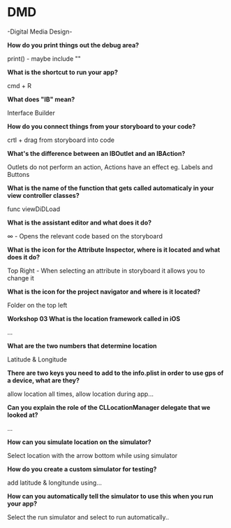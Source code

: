 # DMD 
-Digital Media Design-

**How do you print things out the debug area?**

  print() - maybe include ""

**What is the shortcut to run your app?**

  cmd + R
  
**What does "IB" mean?**

  Interface Builder
  
**How do you connect things from your storyboard to your code?**

  crtl + drag from storyboard into code
  
**What's the difference between an IBOutlet and an IBAction?**

  Outlets do not perform an action, Actions have an effect eg. Labels and Buttons
  
**What is the name of the function that gets called automaticaly in your view controller classes?**

  func viewDiDLoad  

**What is the assistant editor and what does it do?**

  ∞ - Opens the relevant code based on the storyboard
  
**What is the icon for the Attribute Inspector, where is it located and what does it do?**

  Top Right -  When selecting an attribute in storyboard it allows you to change it

**What is the icon for the project navigator and where is it located?**

  Folder on the top left


**Workshop 03
What is the location framework called in iOS**

...

**What are the two numbers that determine location**

Latitude & Longitude

**There are two keys you need to add to the info.plist in order to use gps of a device, what are they?**

allow location all times, allow location during app...

**Can you explain the role of the CLLocationManager delegate that we looked at?**

...

**How can you simulate location on the simulator?**

Select location with the arrow bottom while using simulator

**How do you create a custom simulator for testing?**

add latitude & longitunde using...

**How can you automatically tell the simulator to use this when you run your app?**

Select the run simulator and select to run automatically..
